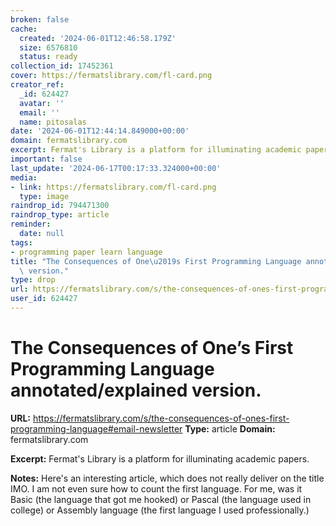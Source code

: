 ```yaml
---
broken: false
cache:
  created: '2024-06-01T12:46:58.179Z'
  size: 6576810
  status: ready
collection_id: 17452361
cover: https://fermatslibrary.com/fl-card.png
creator_ref:
  _id: 624427
  avatar: ''
  email: ''
  name: pitosalas
date: '2024-06-01T12:44:14.849000+00:00'
domain: fermatslibrary.com
excerpt: Fermat's Library is a platform for illuminating academic papers.
important: false
last_update: '2024-06-17T00:17:33.324000+00:00'
media:
- link: https://fermatslibrary.com/fl-card.png
  type: image
raindrop_id: 794471300
raindrop_type: article
reminder:
  date: null
tags:
- programming paper learn language
title: "The Consequences of One\u2019s First Programming Language annotated/explained\
  \ version."
type: drop
url: https://fermatslibrary.com/s/the-consequences-of-ones-first-programming-language#email-newsletter
user_id: 624427
---
```


# The Consequences of One’s First Programming Language annotated/explained version.

**URL:** https://fermatslibrary.com/s/the-consequences-of-ones-first-programming-language#email-newsletter
**Type:** article
**Domain:** fermatslibrary.com

**Excerpt:** Fermat's Library is a platform for illuminating academic papers.

**Notes:**
Here's an interesting article, which does not really deliver on the title IMO. I am not even sure how to count the first language. For me, was it Basic (the language that got me hooked) or Pascal (the language used in college) or Assembly language (the first language I used professionally.) 
